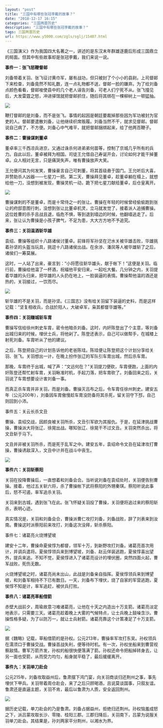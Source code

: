 ```yaml
---
layout: "post"
title: "三国中有哪些张冠李戴的故事？"
date: "2018-12-17 16:15"
categories: "三国两晋历史"
description: "三国中有哪些张冠李戴的故事？"
tags: 三国两晋历史
url: https://www.y5000.com/zgls/sglj/15407.html
---
```






《三国演义》作为我国四大名著之一，讲述的是东汉末年群雄逐鹿后形成三国鼎立的局面。但其中有些故事却是张冠李戴，我们来说一说。

**事件一：张飞怒鞭督邮**

刘备带着关羽、张飞征讨黄巾军，屡有战功，但只被封了个小小的县尉。上司督邮下来检查，刘备竟然不知礼数，连一点礼物都不送，督邮一脸的嫌弃。为了给刘备点颜色看看，督邮唆使县中的几个老人诬告刘备，可老人们宁死不从。张飞撞见后，大发雷霆之怒，冲进驿馆就把督邮抓住，随后将其绑在一棵柳树上一顿猛抽。

![](https://img.y5000.com/uploads/allimg/170228/8-1F22Q6400H11.jpg)

鞭打督邮的是刘备，而不是张飞。事情的起因是朝廷要裁掉那些因为军功被封为官吏的人。督邮要遣散刘备，让他继续织席贩履。刘备当然不干，就求见督邮。督邮说自己病了，不方便。刘备心中气难平，就把督邮捆绑起来，给了他两百鞭子。

**事件二：曹操谋刺董卓**

董卓率三千西凉兵进京，又通过诛杀何进弟弟何苗等，控制了京城几乎所有的兵力。自此以后，董卓被拜为相国。司徒王允借自己寿诞开会，讨论如何才能干掉董卓。众人相对无言，只是痛哭失声，唯有曹操放声大笑。

王允便问其为何发笑，曹操豪言自己可刺董，将其首级悬于国门。王允听后大喜，并赞助杀人凶器——七星刀一把。第二天，曹操拜见董卓，趁董卓躺在榻上，就想给他一刀，没想到被发现，曹操灵机一动，跪下把七星刀献给董卓，后仓皇离开。

![](https://img.y5000.com/uploads/allimg/170228/8-1F22Q6395U57.jpg)

曹操谋刺的不是董卓，而是十常侍之一的张让。曹操在年轻的时候曾经偷偷跑到张让的府邸意图行刺，没想到张让比董卓机灵，立马就发觉了，接着派人追捕曹操。这位姓曹的杀手且战且退，临危不惧，等到退到墙边的时候，他翻墙逃走了。后来，张让认为曹操是小孩子脾气，不足为患，大大方方地不予追究。

**事件三：关羽温酒斩华雄**

袁绍、曹操等组织十八路诸侯讨董卓。前锋将军孙坚在汜水关被华雄击败，华雄挑着孙坚的头盔当玩具，挑逗十八路诸侯出战。在余涉、潘凤等人被华雄斩了之后，诸侯们一筹莫展。

这时，一人站了出来，豪言到：“小将愿往斩华雄头，献于帐下！”这便是关羽。临行前，曹操给他温了一杯酒，祝福他平安归来，一起吃大餐。几分钟之内，关羽提着华雄的头归来，把华雄的人头扔在地上，一脸装逼的表情。曹操帮他温的酒还是热的，关羽接过，一饮而尽。

![](https://img.y5000.com/uploads/allimg/170228/8-1F22Q63950S0.jpg)

斩华雄的不是关羽，而是孙坚。《三国志》没有给关羽留下装逼的史料，而是这样记载：“坚复相收兵，合战於阳人，大破卓军，枭其都督华雄等。”

**事件四：关羽赚城斩车胄**

曹操写信给徐州刺史车胄，密令他暗杀刘备。这时，内奸陈登出了个主意，等刘备出城归来的时候，埋伏士兵，将他剁了。陈登还表示，自己可以做帮手，在城楼上射死刘备。车胄听从了他的建议。

之后，陈登把自己的计划告诉他的老爸陈珪。陈珪便让陈登把这个计划分享给关羽、张飞。关羽想出一计，在晚上扮作张辽的军队引车胄出城，然后杀车胄。

那晚，车胄终于出城，喊了声：“文远何在？”关羽提刀便砍，车胄便跑，上面的内奸陈登还帮忙射车胄，关羽瞅准时机，手起刀落，把车胄砍了。刘备回来之后，关羽说了车胄想要设计害刘备一事。

而真正杀车胄并非关羽，而是刘备。曹操灭吕布之后，令车胄任徐州刺史。建安五年（公元200年），刘备因车胄傲慢趁车胄没防备将其杀死，留关羽守下邳，自己则回到小沛。

事件五：关云长杀文丑

曹操、袁绍交战，因颜良被关羽所杀，文丑引军欲为其报仇。于是，在延津挑战曹操，曹操派大将张辽、徐晃出战。哪知张辽、徐晃干不过文丑。关羽突然杀出，将文丑斩于马下。

文丑并非被关羽所杀，而是死于乱军之中。建安五年，袁绍命令文丑在延津攻打曹操，曹操诱敌深入，文丑中计并在战斗中丧生。

![](https://img.y5000.com/uploads/allimg/170228/8-1F22Q63940225.jpg)

**事件六：关羽斩蔡阳**

关羽在投降曹操后，一直想着和刘备会合。当听说刘备在袁绍处时，关羽便告别曹操。接着，他过五关斩六将，杀了曹操帐下武将蔡阳的外甥秦琪。蔡阳听说此事后，怒不可遏，率军追杀关羽。

关羽来到古城，遇到张飞在此。张飞怀疑关羽投了曹操，关羽便将追过来的蔡阳斩杀，表明心迹。

真实情况是，关羽和刘备会合，曹操派曹仁攻打刘备，刘备战败，辞了刘表来到汝南。曹操这时派蔡阳前来攻打，刘备这次没拜，斩杀蔡阳。

事件七：诸葛亮火烧博望坡

建安十二年，曹操命夏侯惇为都督，领军十万，到新野攻打刘备。诸葛亮首次用计，并调兵遣将。夏侯惇领兵来到博望坡，刘备、赵云佯装逃跑，夏侯惇喜出望外，提兵来追。不知不觉，夏侯惇进入了诸葛亮设计的埋伏圈，突然四面火起，曹军战败，死伤无数。

火烧博望坡之时，诸葛亮尚未出山，此战是刘备亲自指挥。夏侯惇领兵来到博望坡，和刘备军相持不下已有数日。一天，刘备布下埋伏，烧了自家的军营逃跑，夏侯惇不知是计，率军追赶，被伏兵打败。

**事件八：诸葛亮草船借箭**

赤壁大战前夕，周瑜故意刁难诸葛亮，让他在十天之内造出十万支箭。诸葛亮淡定地表示，只需要三天。诸葛亮趁着晚上大雾的气候特点，让士兵晚上鼓噪含沙。曹操性格多疑，为了以防万一，就让士兵射箭。诸葛亮靠这个计策凑足了十万支箭。

![](https://img.y5000.com/uploads/allimg/170228/8-1F22Q63930A0.jpg)

据《魏略》记载，草船借箭的是孙权。公元213年，曹操率军攻打东吴。孙权领兵在濡须口于曹操交战。曹操首战失利，便等待时机。有一次，孙权坐船来到曹营视察敌情。曹军万箭齐发，孙权的船很快便落满了箭。孙权还命令把船掉转身去，让另一面也受箭，从而受力均匀，船身就平稳了，最后缓缓离开。

**事件九：关羽单刀赴会**

公元215年，刘备攻取益州后，鲁肃摆下鸿门宴，向关羽商谈归还荆州之事，事先埋伏下甲兵。关羽带着周仓赴会，来了之后只顾喝酒，且说莫谈国事，只叙友谊。鲁肃还是直逼主题，关羽不肯，最后以鲁肃为人质，安全返回荆州。

![](https://img.y5000.com/uploads/allimg/170228/8-1F22Q639193X.jpg)

据历史记载，单刀赴会的乃是鲁肃。刘备占据益州，拒绝归还荆州。孙权恼羞成怒之下，派吕蒙攻取长沙、零陵、桂阳三郡。三郡归降后，关羽南下，吕蒙为说服关羽单刀赴会。其结果是，孙刘两家平分荆州，以湘水为界。
